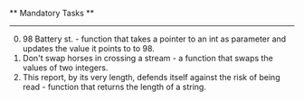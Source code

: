 ** Mandatory Tasks **
***
0. 98 Battery st. -  function that takes a pointer to an int as parameter and updates the value it points to to 98.
1. Don't swap horses in crossing a stream - a function that swaps the values of two integers.
2. This report, by its very length, defends itself against the risk of being read -  function that returns the length of a string.
